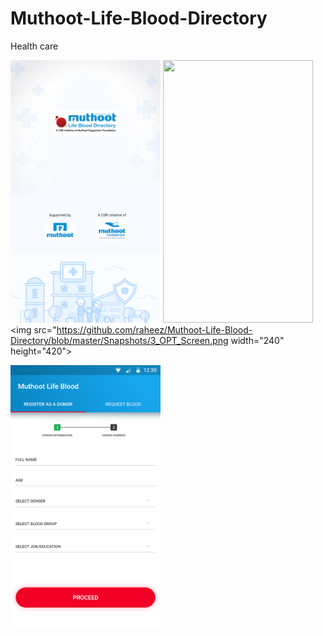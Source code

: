 # Muthoot-Life-Blood-Directory
Health care 


<img src="https://github.com/raheez/Muthoot-Life-Blood-Directory/blob/master/Snapshots/1_Splash_Screen.png" width="240" height="420">    <img src="https://github.com/raheez/Muthoot-Life-Blood-Directory/blob/master/Snapshots/2_Volunteer_id.png.png" width="240" height="420">    <img src="https://github.com/raheez/Muthoot-Life-Blood-Directory/blob/master/Snapshots/3_OPT_Screen.png width="240" height="420">


<img src="https://github.com/raheez/Muthoot-Life-Blood-Directory/blob/master/Snapshots/4_Form_filling.png" width="240" height="420">  
